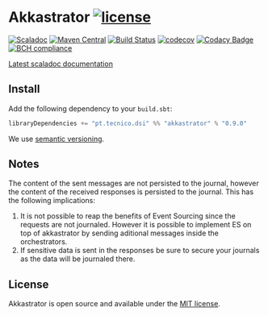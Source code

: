 # Akkastrator [![license](http://img.shields.io/:license-MIT-blue.svg)](LICENSE)
[![Scaladoc](http://javadoc-badge.appspot.com/pt.tecnico.dsi/akkastrator_2.12.svg?label=scaladoc&style=plastic&maxAge=604800)](https://ist-dsi.github.io/akkastrator/api/latest/pt/tecnico/dsi/akkastrator/index.html)
[![Maven Central](https://maven-badges.herokuapp.com/maven-central/pt.tecnico.dsi/akkastrator_2.12/badge.svg?maxAge=604800)](https://maven-badges.herokuapp.com/maven-central/pt.tecnico.dsi/akkastrator_2.12)
[![Build Status](https://travis-ci.org/ist-dsi/akkastrator.svg?branch=master&style=plastic&maxAge=604800)](https://travis-ci.org/ist-dsi/akkastrator)
[![codecov](https://codecov.io/gh/ist-dsi/akkastrator/branch/master/graph/badge.svg)](https://codecov.io/gh/ist-dsi/akkastrator)
[![Codacy Badge](https://api.codacy.com/project/badge/grade/75210854e9b945df97a8408e4975a067)](https://www.codacy.com/app/IST-DSI/akkastrator)
[![BCH compliance](https://bettercodehub.com/edge/badge/ist-dsi/akkastrator)](https://bettercodehub.com/)

[Latest scaladoc documentation](https://ist-dsi.github.io/akkastrator/latest/api/pt/tecnico/dsi/akkastrator/index.html)

## Install
Add the following dependency to your `build.sbt`:
```sbt
libraryDependencies += "pt.tecnico.dsi" %% "akkastrator" % "0.9.0"
```
We use [semantic versioning](http://semver.org).


## Notes
The content of the sent messages are not persisted to the journal, however the content of the received responses is
persisted to the journal. This has the following implications:

1. It is not possible to reap the benefits of Event Sourcing since the requests are not journaled. However it is possible
to implement ES on top of akkastrator by sending aditional messages inside the orchestrators.
2. If sensitive data is sent in the responses be sure to secure your journals as the data will be journaled there. 

## License
Akkastrator is open source and available under the [MIT license](LICENSE).
